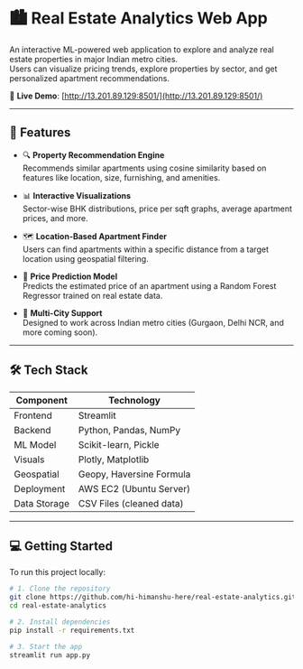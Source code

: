 # 🏙️ Real Estate Analytics Web App

An interactive ML-powered web application to explore and analyze real estate properties in major Indian metro cities.  
Users can visualize pricing trends, explore properties by sector, and get personalized apartment recommendations.

🚀 **Live Demo**: [http://13.201.89.129:8501/](http://13.201.89.129:8501/)

---

## 📌 Features

- 🔍 **Property Recommendation Engine**  
  Recommends similar apartments using cosine similarity based on features like location, size, furnishing, and amenities.

- 📊 **Interactive Visualizations**  
  Sector-wise BHK distributions, price per sqft graphs, average apartment prices, and more.

- 🗺️ **Location-Based Apartment Finder**  
  Users can find apartments within a specific distance from a target location using geospatial filtering.

- 🧠 **Price Prediction Model**  
  Predicts the estimated price of an apartment using a Random Forest Regressor trained on real estate data.

- 🏢 **Multi-City Support**  
  Designed to work across Indian metro cities (Gurgaon, Delhi NCR, and more coming soon).

---

## 🛠️ Tech Stack

| Component    | Technology               |
|--------------|---------------------------|
| Frontend     | Streamlit                 |
| Backend      | Python, Pandas, NumPy     |
| ML Model     | Scikit-learn, Pickle      |
| Visuals      | Plotly, Matplotlib        |
| Geospatial   | Geopy, Haversine Formula  |
| Deployment   | AWS EC2 (Ubuntu Server)   |
| Data Storage | CSV Files (cleaned data)  |

---

## 💻 Getting Started

To run this project locally:

```bash
# 1. Clone the repository
git clone https://github.com/hi-himanshu-here/real-estate-analytics.git
cd real-estate-analytics

# 2. Install dependencies
pip install -r requirements.txt

# 3. Start the app
streamlit run app.py

